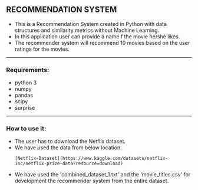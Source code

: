## RECOMMENDATION SYSTEM
-  This is a Recommendation System created in Python with data structures and similarity metrics without Machine Learning.
-  In this application user can provide a name f the movie he/she likes.
-  The recommender system will recommend 10 movies based on the user ratings for the movies.

***

### Requirements:
- python 3
- numpy
- pandas
- scipy
- surprise

***

### How to use it:

-  The user has to download the Netflix dataset.
-  We have used the data from below location.
   ```
   [Netflix-Dataset](https://www.kaggle.com/datasets/netflix-inc/netflix-prize-data?resource=download)
   ```
-  We have used the 'combined_dataset_1.txt' and the 'movie_titles.csv' for development the recommender system from the entire dataset.
